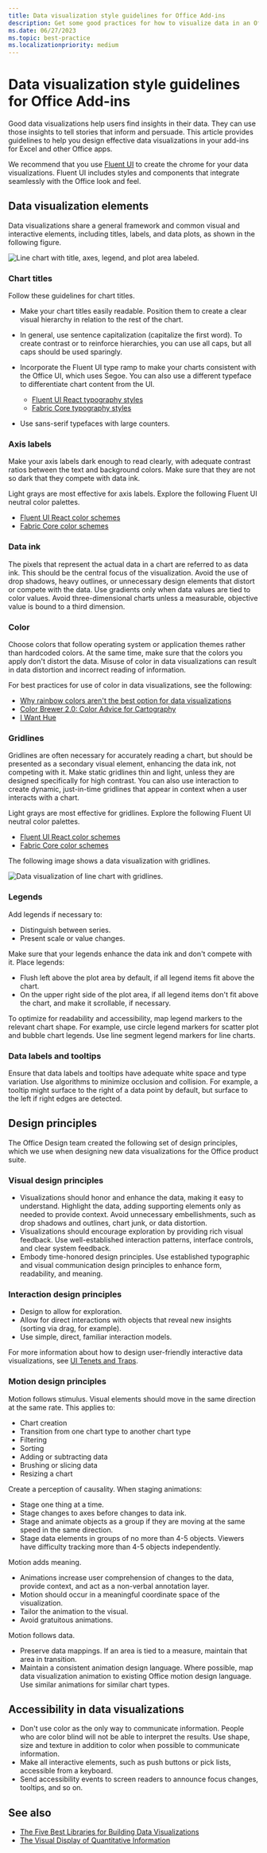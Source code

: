 ```yaml
---
title: Data visualization style guidelines for Office Add-ins
description: Get some good practices for how to visualize data in an Office Add-in.
ms.date: 06/27/2023
ms.topic: best-practice
ms.localizationpriority: medium
---
```


# Data visualization style guidelines for Office Add-ins

Good data visualizations help users find insights in their data. They can use those insights to tell stories that inform and persuade. This article provides guidelines to help you design effective data visualizations in your add-ins for Excel and other Office apps.

We recommend that you use [Fluent UI](../design/add-in-design.md) to create the chrome for your data visualizations. Fluent UI includes styles and components that integrate seamlessly with the Office look and feel.

## Data visualization elements

Data visualizations share a general framework and common visual and interactive elements, including titles, labels, and data plots, as shown in the following figure.

![Line chart with title, axes, legend, and plot area labeled.](../images/excel-charts-visualization.png)

### Chart titles

Follow these guidelines for chart titles.

- Make your chart titles easily readable. Position them to create a clear visual hierarchy in relation to the rest of the chart.
- In general, use sentence capitalization (capitalize the first word). To create contrast or to reinforce hierarchies, you can use all caps, but all caps should be used sparingly.
- Incorporate the Fluent UI type ramp to make your charts consistent with the Office UI, which uses Segoe. You can also use a different typeface to differentiate chart content from the UI.

  - [Fluent UI React typography styles](https://react.fluentui.dev/?path=/docs/theme-typography--page)
  - [Fabric Core typography styles](https://developer.microsoft.com/fluentui#/styles/web/typography)

- Use sans-serif typefaces with large counters.

### Axis labels

Make your axis labels dark enough to read clearly, with adequate contrast ratios between the text and background colors. Make sure that they are not so dark that they compete with data ink.

Light grays are most effective for axis labels. Explore the following Fluent UI neutral color palettes.

- [Fluent UI React color schemes](https://react.fluentui.dev/?path=/docs/theme-colors--page)
- [Fabric Core color schemes](https://developer.microsoft.com/fluentui#/styles/web/colors/neutrals)

### Data ink

The pixels that represent the actual data in a chart are referred to as data ink. This should be the central focus of the visualization. Avoid the use of drop shadows, heavy outlines, or unnecessary design elements that distort or compete with the data. Use gradients only when data values are tied to color values. Avoid three-dimensional charts unless a measurable, objective value is bound to a third dimension.

### Color

Choose colors that follow operating system or application themes rather than hardcoded colors. At the same time, make sure that the colors you apply don't distort the data. Misuse of color in data visualizations can result in data distortion and incorrect reading of information.

For best practices for use of color in data visualizations, see the following:

- [Why rainbow colors aren't the best option for data visualizations](https://www.poynter.org/2013/why-rainbow-colors-arent-always-the-best-options-for-data-visualizations/224413/)
- [Color Brewer 2.0: Color Advice for Cartography](https://colorbrewer2.org/)
- [I Want Hue](https://tools.medialab.sciences-po.fr/iwanthue/)

### Gridlines

Gridlines are often necessary for accurately reading a chart, but should be presented as a secondary visual element, enhancing the data ink, not competing with it. Make static gridlines thin and light, unless they are designed specifically for high contrast. You can also use interaction to create dynamic, just-in-time gridlines that appear in context when a user interacts with a chart.

Light grays are most effective for gridlines. Explore the following Fluent UI neutral color palettes.

- [Fluent UI React color schemes](https://react.fluentui.dev/?path=/docs/theme-colors--page)
- [Fabric Core color schemes](https://developer.microsoft.com/fluentui#/styles/web/colors/neutrals)

The following image shows a data visualization with gridlines.

![Data visualization of line chart with gridlines.](../images/data-visualization.png)

### Legends

Add legends if necessary to:

- Distinguish between series.
- Present scale or value changes.

Make sure that your legends enhance the data ink and don't compete with it. Place legends:

- Flush left above the plot area by default, if all legend items fit above the chart.
- On the upper right side of the plot area, if all legend items don't fit above the chart, and make it scrollable, if necessary.

To optimize for readability and accessibility, map legend markers to the relevant chart shape. For example, use circle legend markers for scatter plot and bubble chart legends. Use line segment legend markers for line charts.

### Data labels and tooltips

Ensure that data labels and tooltips have adequate white space and type variation. Use algorithms to minimize occlusion and collision. For example, a tooltip might surface to the right of a data point by default, but surface to the left if right edges are detected.

## Design principles

The Office Design team created the following set of design principles, which we use when designing new data visualizations for the Office product suite.

### Visual design principles

- Visualizations should honor and enhance the data, making it easy to understand. Highlight the data, adding supporting elements only as needed to provide context. Avoid unnecessary embellishments, such as drop shadows and outlines, chart junk, or data distortion.
- Visualizations should encourage exploration by providing rich visual feedback. Use well-established interaction patterns, interface controls, and clear system feedback.
- Embody time-honored design principles. Use established typographic and visual communication design principles to enhance form, readability, and meaning.

### Interaction design principles

- Design to allow for exploration.
- Allow for direct interactions with objects that reveal new insights (sorting via drag, for example).
- Use simple, direct, familiar interaction models.

For more information about how to design user-friendly interactive data visualizations, see [UI Tenets and Traps](https://uitraps.com/).

### Motion design principles

Motion follows stimulus. Visual elements should move in the same direction at the same rate. This applies to:

- Chart creation
- Transition from one chart type to another chart type
- Filtering
- Sorting
- Adding or subtracting data
- Brushing or slicing data
- Resizing a chart

Create a perception of causality. When staging animations:

- Stage one thing at a time.
- Stage changes to axes before changes to data ink.
- Stage and animate objects as a group if they are moving at the same speed in the same direction.
- Stage data elements in groups of no more than 4-5 objects. Viewers have difficulty tracking more than 4-5 objects independently.

Motion adds meaning.

- Animations increase user comprehension of changes to the data, provide context, and act as a non-verbal annotation layer.
- Motion should occur in a meaningful coordinate space of the visualization.
- Tailor the animation to the visual.
- Avoid gratuitous animations.

Motion follows data.

- Preserve data mappings. If an area is tied to a measure, maintain that area in transition.
- Maintain a consistent animation design language. Where possible, map data visualization animation to existing Office motion design language. Use similar animations for similar chart types.

## Accessibility in data visualizations

- Don't use color as the only way to communicate information. People who are color blind will not be able to interpret the results. Use shape, size and texture in addition to color when possible to communicate information.
- Make all interactive elements, such as push buttons or pick lists, accessible from a keyboard.
- Send accessibility events to screen readers to announce focus changes, tooltips, and so on.

## See also

- [The Five Best Libraries for Building Data Visualizations](https://www.fastcompany.com/3029760/the-five-best-libraries-for-building-data-vizualizations)
- [The Visual Display of Quantitative Information](https://www.edwardtufte.com/tufte/books_vdqi)
